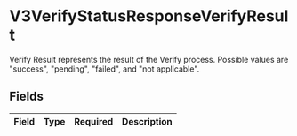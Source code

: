 # V3VerifyStatusResponseVerifyResult

Verify Result represents the result of the Verify process. Possible values are "success", "pending", "failed", and "not applicable".


## Fields

| Field       | Type        | Required    | Description |
| ----------- | ----------- | ----------- | ----------- |